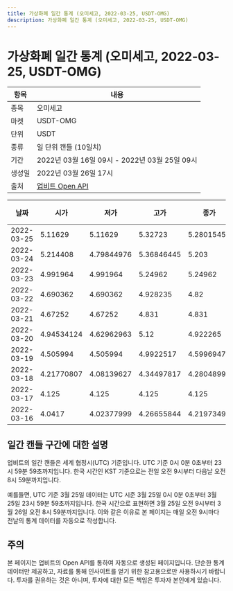 ```yaml
---
title: 가상화폐 일간 통계 (오미세고, 2022-03-25, USDT-OMG)
description: 가상화폐 일간 통계 (오미세고, 2022-03-25, USDT-OMG)
---
```



가상화폐 일간 통계 (오미세고, 2022-03-25, USDT-OMG)
===

|항목|내용|
|--|--|
|종목|오미세고|
|마켓|USDT-OMG|
|단위|USDT|
|종류|일 단위 캔들 (10일치)|
|기간|2022년 03월 16일 09시 - 2022년 03월 25일 09시|
|생성일|2022년 03월 26일 17시|
|출처|[업비트 Open API](https://docs.upbit.com)|


|날짜|시가|저가|고가|종가|비고|
|--|--|--|--|--|--|
|2022-03-25|5.11629|5.11629|5.32723|5.28015456|    |
|2022-03-24|5.214408|4.79844976|5.36846445|5.203|    |
|2022-03-23|4.991964|4.991964|5.24962|5.24962|    |
|2022-03-22|4.690362|4.690362|4.928235|4.82|    |
|2022-03-21|4.67252|4.67252|4.831|4.831|    |
|2022-03-20|4.94534124|4.62962963|5.12|4.922265|    |
|2022-03-19|4.505994|4.505994|4.9922517|4.5996947|    |
|2022-03-18|4.21770807|4.08139627|4.34497817|4.28048999|    |
|2022-03-17|4.125|4.125|4.125|4.125|    |
|2022-03-16|4.0417|4.02377999|4.26655844|4.21973499|    |


일간 캔들 구간에 대한 설명
---


업비트의 일간 캔들은 세계 협정시(UTC) 기준입니다. 
UTC 기준 0시 0분 0초부터 23시 59분 59초까지입니다. 
한국 시간인 KST 기준으로는 전일 오전 9시부터 다음날 오전 8시 59분까지입니다. 


예를들면, UTC 기준 3월 25일 데이터는 UTC 시준 3월 25일 0시 0분 0초부터 3월 25일 23시 59분 59초까지입니다. 
한국 시간으로 표현하면 3월 25일 오전 9시부터 3월 26일 오전 8시 59분까지입니다. 
이와 같은 이유로 본 페이지는 매일 오전 9시마다 전날의 통계 데이터를 자동으로 작성합니다. 


주의
---


본 페이지는 업비트의 Open API를 통하여 자동으로 생성된 페이지입니다. 
단순한 통계 데이터만 제공하고, 자료를 통해 인사이트를 얻기 위한 참고용으로만 사용하시기 바랍니다. 
투자를 권유하는 것은 아니며, 투자에 대한 모든 책임은 투자자 본인에게 있습니다. 
